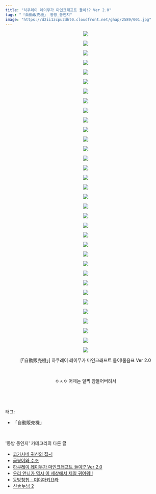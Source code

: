 ```yaml
---
title: "하쿠레이 레이무가 마인크래프트 들이!? Ver 2.0"
tags: "「自動販売機」 동방_동인지"
image: "https://d2ii1zcpu2dht0.cloudfront.net/ghap/2589/001.jpg"
---
```

<div class="article">
<p style="text-align: center; clear: none; float: none;"><img src="{{ site.imgserver9 }}/ghap/2589/001.jpg"/></p>
<p style="text-align: center; clear: none; float: none;"><img src="{{ site.imgserver9 }}/ghap/2589/002.jpg"/></p>
<p style="text-align: center; clear: none; float: none;"><img src="{{ site.imgserver9 }}/ghap/2589/003.jpg"/></p>
<p style="text-align: center; clear: none; float: none;"><img src="{{ site.imgserver9 }}/ghap/2589/004.jpg"/></p>
<p style="text-align: center; clear: none; float: none;"><img src="{{ site.imgserver9 }}/ghap/2589/005.jpg"/></p>
<p style="text-align: center; clear: none; float: none;"><img src="{{ site.imgserver9 }}/ghap/2589/006.jpg"/></p>
<p style="text-align: center; clear: none; float: none;"><img src="{{ site.imgserver9 }}/ghap/2589/007.jpg"/></p>
<p style="text-align: center; clear: none; float: none;"><img src="{{ site.imgserver9 }}/ghap/2589/008.jpg"/></p>
<p style="text-align: center; clear: none; float: none;"><img src="{{ site.imgserver9 }}/ghap/2589/009.jpg"/></p>
<p style="text-align: center; clear: none; float: none;"><img src="{{ site.imgserver9 }}/ghap/2589/010.jpg"/></p>
<p style="text-align: center; clear: none; float: none;"><img src="{{ site.imgserver9 }}/ghap/2589/011.jpg"/></p>
<p style="text-align: center; clear: none; float: none;"><img src="{{ site.imgserver9 }}/ghap/2589/012.jpg"/></p>
<p style="text-align: center; clear: none; float: none;"><img src="{{ site.imgserver9 }}/ghap/2589/013.jpg"/></p>
<p style="text-align: center; clear: none; float: none;"><img src="{{ site.imgserver9 }}/ghap/2589/014.jpg"/></p>
<p style="text-align: center; clear: none; float: none;"><img src="{{ site.imgserver9 }}/ghap/2589/015.jpg"/></p>
<p style="text-align: center; clear: none; float: none;"><img src="{{ site.imgserver9 }}/ghap/2589/016.jpg"/></p>
<p style="text-align: center; clear: none; float: none;"><img src="{{ site.imgserver9 }}/ghap/2589/017.jpg"/></p>
<p style="text-align: center; clear: none; float: none;"><img src="{{ site.imgserver9 }}/ghap/2589/018.jpg"/></p>
<p style="text-align: center; clear: none; float: none;"><img src="{{ site.imgserver9 }}/ghap/2589/019.jpg"/></p>
<p style="text-align: center; clear: none; float: none;"><img src="{{ site.imgserver9 }}/ghap/2589/020.jpg"/></p>
<p style="text-align: center; clear: none; float: none;"><img src="{{ site.imgserver9 }}/ghap/2589/021.jpg"/></p>
<p style="text-align: center; clear: none; float: none;"><img src="{{ site.imgserver9 }}/ghap/2589/022.jpg"/></p>
<p style="text-align: center; clear: none; float: none;"><img src="{{ site.imgserver9 }}/ghap/2589/023.jpg"/></p>
<p style="text-align: center; clear: none; float: none;"><img src="{{ site.imgserver9 }}/ghap/2589/024.jpg"/></p>
<p style="text-align: center; clear: none; float: none;"><img src="{{ site.imgserver9 }}/ghap/2589/025.jpg"/></p>
<p style="text-align: center; clear: none; float: none;"><img src="{{ site.imgserver9 }}/ghap/2589/026.jpg"/></p>
<p style="text-align: center; clear: none; float: none;"><img src="{{ site.imgserver9 }}/ghap/2589/027.jpg"/></p>
<p style="text-align: center; clear: none; float: none;"><img src="{{ site.imgserver9 }}/ghap/2589/028.jpg"/></p>
<p style="text-align: center; clear: none; float: none;"><img src="{{ site.imgserver9 }}/ghap/2589/029.jpg"/></p>
<p style="text-align: center; clear: none; float: none;"><img src="{{ site.imgserver9 }}/ghap/2589/030.jpg"/></p>
<p style="text-align: center; clear: none; float: none;"><img src="{{ site.imgserver9 }}/ghap/2589/031.jpg"/></p>
<p style="text-align: center; clear: none; float: none;"><img src="{{ site.imgserver9 }}/ghap/2589/032.jpg"/></p>
<p style="text-align: center; clear: none; float: none;"><img src="{{ site.imgserver9 }}/ghap/2589/033.jpg"/></p>
<p style="text-align: center; clear: none; float: none;"><img src="{{ site.imgserver9 }}/ghap/2589/034.jpg"/></p>
<p style="text-align: center; clear: none; float: none;">[「自動販売機」] 하쿠레이 레이무가 마인크래프트 들이!물음표 Ver 2.0</p>
<p style="text-align: center; clear: none; float: none;"><br/></p>
<p style="text-align: center; clear: none; float: none;">ㅇㅅㅇ 어제는 일찍 잠들어버려서</p>
<p><br/></p>
</div><br/>
<div class="tagTrail">
<p>태그: </p>
<ul>
<li>「自動販売機」</li>
</ul>
</div><br/>
<div class="another">
<p>'동방 동인지' 카테고리의 다른 글</p>
<ul>
<li><a href="/ghap_2592">코가사네 귀신의 집~!</a></li>
<li><a href="/ghap_2590">금붕어와 수조</a></li>
<li><a href="/ghap_2589">하쿠레이 레이무가 마인크래프트 들이!? Ver 2.0</a></li>
<li><a href="/ghap_2588">우리 언니가 역시 이 세상에서 제일 귀여워!!</a></li>
<li><a href="/ghap_2587">동방청첩 - 미야마키요라</a></li>
<li><a href="/ghap_2586">신☆누님 2</a></li>
</ul>
</div><br/>
<div class="cb_module cb_fluid">
<div class="cb_wrt cb_profile">
</div><!-- commentList close -->
</div><br/>

